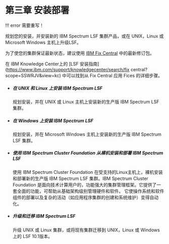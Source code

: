 # 第三章 安装部署

!!! error
    需要重写！
    
规划您的安装，并安装新的 IBM Spectrum LSF 集群产品，或在 UNIX，Linux 或 Microsoft Windows 主机上升级LSF。

为了使您的集群保证最新状态，建议使用 [IBM Fix Central](https://www-945.ibm.com/support/fixcentral/) 中的最新修订包。

在 IBM Knowledge Center上的 [LSF 安装指南](https://www.ibm.com/support/knowledgecenter/search/fix central?scope=SSWRJV&view=kc) 中可以找到从 Fix Central 应用 Fices 的详细步骤。

- ##### 在 UNIX 和 Linux 上安装 IBM Spectrum LSF 

  规划安装，并在 UNIX 或 Linux 主机上安装新的生产版 IBM Spectrum LSF 集群。

- ##### 在 Windows 上安装 IBM Spectrum LSF

  规划安装，并在 Microsoft Windows 主机上安装新的生产版 IBM Spectrum LSF 集群。

- ##### 使用 IBM Spectrum Cluster Foundation 从裸机安装和部署 IBM Spectrum LSF

  使用 IBM Spectrum Cluster Foundation 在受支持的Linux主机上，裸机安装和部署新的生产版 IBM Spectrum LSF 集群。IBM Spectrum Cluster Foundation 是面向技术计算用户的，功能强大的集群管理框架。它提供了一套全面的功能，可帮助从基础架构级别管理硬件和软件。 它使操作系统和软件组件的部署以及复杂的活动（如应用程序集群的创建和系统维护）变得自动化。

- ##### 升级和迁移 IBM Spectrum LSF

  升级 UNIX 或 Linux 集群，或将现有集群迁移到 UNIX，Linux 或 Windows 上的 LSF 10.1版本。

